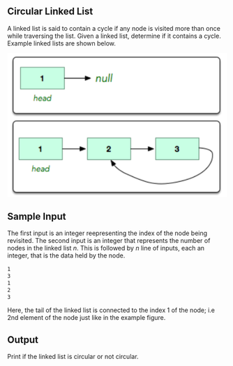 ## Circular Linked List
A linked list is said to contain a cycle if any
node is visited more than once while traversing
the list. Given a linked list, determine if it 
contains a cycle. Example linked lists are shown 
below.


![Example of a Circular linked_list](circular_linked_list.png)

## Sample Input
The first input is an integer reepresenting the 
index of the node being revisited. The second
input is an integer that represents the number
of nodes in the linked list *n*. This is followed 
by *n* line of inputs, each an integer, that is 
the data held by the node.
```
1
3
1
2
3
```
Here, the tail of the linked list is connected 
to the index 1 of the node; i.e 2nd element of 
the node just like in the example figure.

## Output
Print if the linked list is circular or not circular.

